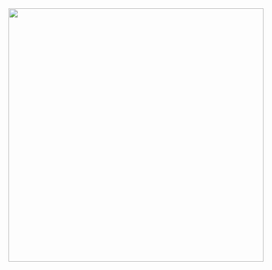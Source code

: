 <img src="https://media.giphy.com/media/jUJgL0iByjsAS2MQH1/giphy.gif" style="width:100%;height:500px;object-fit:cover;margin-right: 250px;"/>
